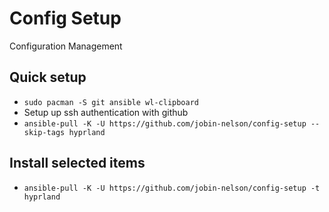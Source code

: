 # Config Setup

Configuration Management

## Quick setup

- `sudo pacman -S git ansible wl-clipboard`
- Setup up ssh authentication with github
- `ansible-pull -K -U https://github.com/jobin-nelson/config-setup --skip-tags hyprland`

## Install selected items

- `ansible-pull -K -U https://github.com/jobin-nelson/config-setup -t hyprland`

